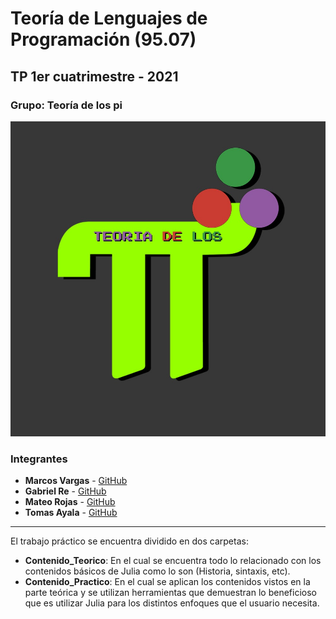 # Teoría de Lenguajes de Programación (95.07)

## TP 1er cuatrimestre - 2021

### Grupo: Teoría de los pi

<img src="https://github.com/Gabriel-Re/TDL-Julia/blob/main/Logo/Logo%20teoria%20de%20los%20pi.jpg?raw=true">

### Integrantes

* **Marcos Vargas** - [GitHub](https://github.com/marcosldvargas)
* **Gabriel Re** - [GitHub](https://github.com/Gabriel-Re)
* **Mateo Rojas** - [GitHub](https://github.com/MateeRojas)
* **Tomas Ayala** - [GitHub](https://github.com/tomasayala)


---

El trabajo práctico se encuentra dividido en dos carpetas:
- **Contenido_Teorico**: En el cual se encuentra todo lo relacionado con los contenidos básicos de Julia como lo son (Historia, sintaxis, etc).
- **Contenido_Practico**: En el cual se aplican los contenidos vistos en la parte teórica y se utilizan herramientas que demuestran lo beneficioso que es utilizar Julia para los distintos enfoques que el usuario necesita.
